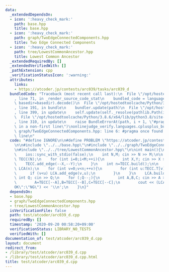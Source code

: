 ```yaml
---
data:
  _extendedDependsOn:
  - icon: ':heavy_check_mark:'
    path: base.hpp
    title: base.hpp
  - icon: ':heavy_check_mark:'
    path: graph/TwoEdgeConnectedComponents.hpp
    title: Two Edge Connected Components
  - icon: ':heavy_check_mark:'
    path: tree/LowestCommonAncestor.hpp
    title: Lowest Common Ancestor
  _extendedRequiredBy: []
  _extendedVerifiedWith: []
  _pathExtension: cpp
  _verificationStatusIcon: ':warning:'
  attributes:
    links:
    - https://atcoder.jp/contests/arc039/tasks/arc039_d
  bundledCode: "Traceback (most recent call last):\n  File \"/opt/hostedtoolcache/Python/3.8.6/x64/lib/python3.8/site-packages/onlinejudge_verify/documentation/build.py\"\
    , line 71, in _render_source_code_stat\n    bundled_code = language.bundle(stat.path,\
    \ basedir=basedir).decode()\n  File \"/opt/hostedtoolcache/Python/3.8.6/x64/lib/python3.8/site-packages/onlinejudge_verify/languages/cplusplus.py\"\
    , line 191, in bundle\n    bundler.update(path)\n  File \"/opt/hostedtoolcache/Python/3.8.6/x64/lib/python3.8/site-packages/onlinejudge_verify/languages/cplusplus_bundle.py\"\
    , line 399, in update\n    self.update(self._resolve(pathlib.Path(included), included_from=path))\n\
    \  File \"/opt/hostedtoolcache/Python/3.8.6/x64/lib/python3.8/site-packages/onlinejudge_verify/languages/cplusplus_bundle.py\"\
    , line 310, in update\n    raise BundleErrorAt(path, i + 1, \"#pragma once found\
    \ in a non-first line\")\nonlinejudge_verify.languages.cplusplus_bundle.BundleErrorAt:\
    \ graph/TwoEdgeConnectedComponents.hpp: line 6: #pragma once found in a non-first\
    \ line\n"
  code: "#define IGNORE\n\n#define PROBLEM \"https://atcoder.jp/contests/arc039/tasks/arc039_d\"\
    \n\n#include \"../../base.hpp\"\n#include \"../../graph/TwoEdgeConnectedComponents.hpp\"\
    \n#include \"../../tree/LowestCommonAncestor.hpp\"\n\nint main(){\n    cin.tie(0);\n\
    \    ios::sync_with_stdio(false);\n    int N,M; cin >> N >> M;\n\n    TwoEdgeConnectedComponents\
    \ TECC(N);\n    for (int i=0;i<M;++i){\n        int X,Y; cin >> X >> Y;\n    \
    \    TECC.add_edge(--X,--Y);\n    }\n    int n=TECC.build();\n\n    LowestCommonAncestor\
    \ LCA(n);\n    for (int v=0;v<n;++v){\n        for (int u:TECC.T[v]){\n      \
    \      if (v<u) LCA.add_edge(v,u);\n        }\n    }\n    LCA.build();\n\n   \
    \ int Q; cin >> Q;\n    for (;Q--;){\n        int A,B,C; cin >> A >> B >> C;\n\
    \        A=TECC[--A],B=TECC[--B],C=TECC[--C];\n        cout << (LCA.distance(A,C)==LCA.distance(A,B)+LCA.distance(B,C)?\"\
    OK\":\"NG\") << '\\n';\n    }\n}"
  dependsOn:
  - base.hpp
  - graph/TwoEdgeConnectedComponents.hpp
  - tree/LowestCommonAncestor.hpp
  isVerificationFile: false
  path: test/atcoder/arc039_d.cpp
  requiredBy: []
  timestamp: '2020-09-20 00:58:20+09:00'
  verificationStatus: LIBRARY_NO_TESTS
  verifiedWith: []
documentation_of: test/atcoder/arc039_d.cpp
layout: document
redirect_from:
- /library/test/atcoder/arc039_d.cpp
- /library/test/atcoder/arc039_d.cpp.html
title: test/atcoder/arc039_d.cpp
---
```

